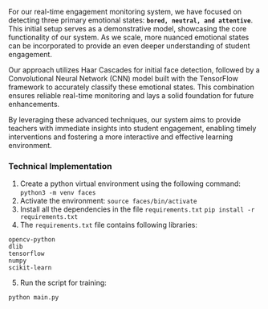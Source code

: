 For our real-time engagement monitoring system, we have focused on detecting three primary emotional states: **`bored, neutral, and attentive`**. This initial setup serves as a demonstrative model, showcasing the core functionality of our system. As we scale, more nuanced emotional states can be incorporated to provide an even deeper understanding of student engagement.

Our approach utilizes Haar Cascades for initial face detection, followed by a Convolutional Neural Network (CNN) model built with the TensorFlow framework to accurately classify these emotional states. This combination ensures reliable real-time monitoring and lays a solid foundation for future enhancements. 

By leveraging these advanced techniques, our system aims to provide teachers with immediate insights into student engagement, enabling timely interventions and fostering a more interactive and effective learning environment.

### Technical Implementation

1. Create a python virtual environment using the following command:
		`python3 -m venv faces`
2. Activate the environment:
		`source faces/bin/activate`
3. Install all the dependencies in the file `requirements.txt`
		`pip install -r requirements.txt`
4. The `requirements.txt` file contains following libraries:
```
opencv-python
dlib
tensorflow
numpy
scikit-learn
```
5. Run the script for training:
```
python main.py
```

